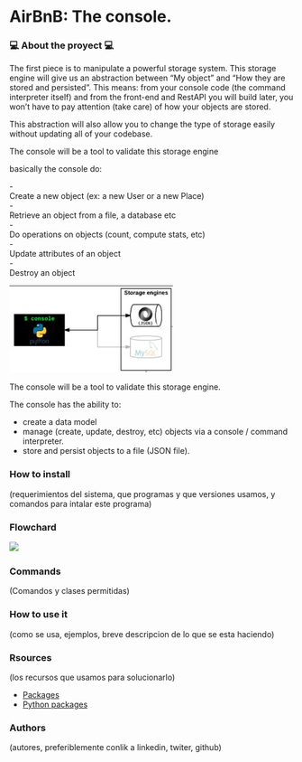 # AirBnB: The console.

### :computer: About the proyect :computer:
The first piece is to manipulate a powerful storage system. This storage engine will give us an abstraction between “My object” and “How they are stored and persisted”. This means: from your console code (the command interpreter itself) and from the front-end and RestAPI you will build later, you won’t have to pay attention (take care) of how your objects are stored.

This abstraction will also allow you to change the type of storage easily without updating all of your codebase.

The console will be a tool to validate this storage engine

basically the console do:

-<br>Create a new object (ex: a new User or a new Place)</br>
-<br>Retrieve an object from a file, a database etc</br>
-<br>Do operations on objects (count, compute stats, etc)</br>
-<br>Update attributes of an object</br>
-<br>Destroy an object</br>

![Objetive Console](https://github.com/caramonp/AirBnB_clone/blob/main/images/objetive_console.JPG)


The console will be a tool to validate this storage engine.

The console has the ability to:
- create a data model
- manage (create, update, destroy, etc) objects via a console / command interpreter.
- store and persist objects to a file (JSON file).

### How to install
(requerimientos del sistema, que programas y que versiones usamos, y comandos para intalar este programa)


### Flowchard
<p>
<a href="https://github.com/caramonp/AirBnB_clone/blob/main/images/Airbnb_c14_flowchard.jpg">
<img src=https://github.com/caramonp/AirBnB_clone/images/Airbnb_c14_flowchard.jpg">
</a>
</p>


### Commands
(Comandos y clases permitidas)
### How to use it
(como se usa, ejemplos, breve descripcion de lo que se esta haciendo)

### Rsources
(los recursos que usamos para solucionarlo)

- [Packages](https://docs.python.org/3.4/tutorial/modules.html#packages)
- [Python packages](https://intranet.hbtn.io/concepts/66)

### Authors
(autores, preferiblemente conlik a linkedin, twiter, github)
